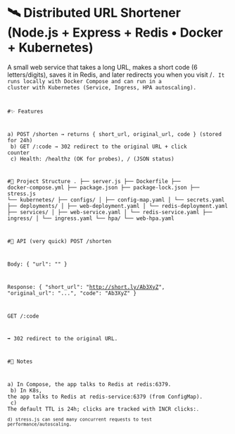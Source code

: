 # 🛰️ Distributed URL Shortener (Node.js + Express + Redis • Docker + Kubernetes)<br>
A small web service that takes a long URL, makes a short code (6 letters/digits), saves it in Redis, and later redirects you when you visit /<code>.
It runs locally with Docker Compose and can run in a cluster with Kubernetes (Service, Ingress, HPA autoscaling).

#✨ Features

a) POST /shorten → returns { short_url, original_url, code } (stored for 24h)<br>
b) GET /:code → 302 redirect to the original URL + click counter<br>
c) Health: /healthz (OK for probes), / (JSON status)<br>


#📂 Project Structure
.
├── server.js
├── Dockerfile
├── docker-compose.yml
├── package.json
├── package-lock.json
├── stress.js
└── kubernetes/
    ├── configs/
    │   ├── config-map.yaml
    │   └── secrets.yaml
    ├── deployments/
    │   ├── web-deployment.yaml
    │   └── redis-deployment.yaml
    ├── services/
    │   ├── web-service.yaml
    │   └── redis-service.yaml
    ├── ingress/
    │   └── ingress.yaml
    └── hpa/
        └── web-hpa.yaml


#🧩 API (very quick)
POST /shorten

Body:
{ "url": "<long-url>" }

Response:
{ "short_url": "http://short.ly/Ab3XyZ", "original_url": "...", "code": "Ab3XyZ" }

GET /:code

➡️ 302 redirect to the original URL.

#📝 Notes

a) In Compose, the app talks to Redis at redis:6379.<br>
b) In K8s, the app talks to Redis at redis-service:6379 (from ConfigMap).<br>
c) The default TTL is 24h; clicks are tracked with INCR clicks:<code>.<br>
d) stress.js can send many concurrent requests to test performance/autoscaling.<br>
